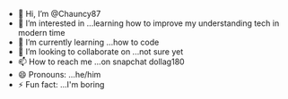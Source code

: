 - 👋 Hi, I’m @Chauncy87
- 👀 I’m interested in ...learning how to improve my understanding tech in modern time
- 🌱 I’m currently learning ...how to code
- 💞️ I’m looking to collaborate on ...not sure yet
- 📫 How to reach me ...on snapchat dollag180
- 😄 Pronouns: ...he/him
- ⚡ Fun fact: ...I'm boring

<!---
Chauncy87/Chauncy87 is a ✨ special ✨ repository because its `README.md` (this file) appears on your GitHub profile.
You can click the Preview link to take a look at your changes.
--->
